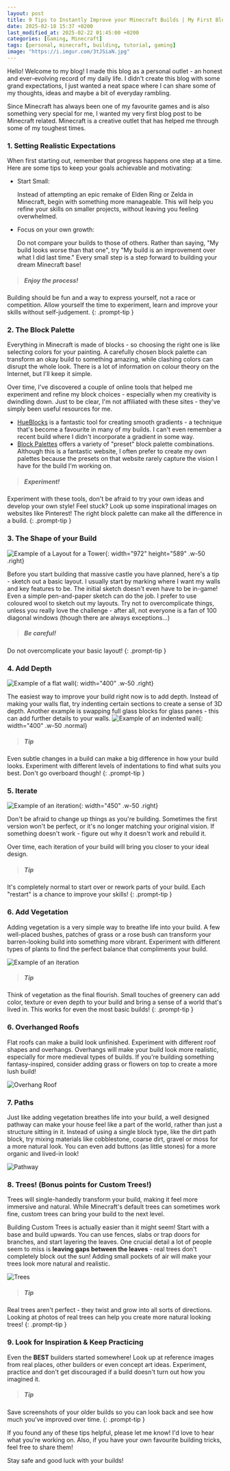 ```yaml
---
layout: post
title: 9 Tips to Instantly Improve your Minecraft Builds | My First Blog Post!
date: 2025-02-18 15:37 +0200
last_modified_at: 2025-02-22 01:45:00 +0200
categories: [Gaming, Minecraft]
tags: [personal, minecraft, building, tutorial, gaming]
image: "https://i.imgur.com/3tJSiaN.jpg"
---
```


Hello! Welcome to my blog! I made this blog as a personal outlet - an honest and ever-evolving record of my daily life.
I didn't create this blog with some grand expectations, I just wanted a neat space where I can share some of my thoughts,
ideas and maybe a bit of everyday rambling.

Since Minecraft has always been one of my favourite games and is also something very special for me, I wanted my very first
blog post to be Minecraft related. Minecraft is a creative outlet that has helped me through some of my toughest times.

### **1. Setting Realistic Expectations**
When first starting out, remember that progress happens one step at a time. Here are some tips to keep your goals achievable and motivating:
- Start Small:
  <p>
    Instead of attempting an epic remake of Elden Ring or Zelda in Minecraft, begin with something more manageable.
    This will help you refine your skills on smaller projects, without leaving you feeling overwhelmed.
  </p>
- Focus on your own growth:
  <p>
    Do not compare your builds to those of others. Rather than saying, "My build looks worse than that one",
    try "My build is an improvement over what I did last time." Every small step is a step forward to building your dream Minecraft base!
  </p>


> ##### Enjoy the process!
Building should be fun and a way to express yourself, not a race or competition.
Allow yourself the time to experiment, learn and improve your skills without self-judgement.
{: .prompt-tip }


### **2. The Block Palette**
Everything in Minecraft is made of blocks - so choosing the right one is like selecting
colors for your painting. A carefully chosen block palette can transform an okay build to
something amazing, while clashing colors can disrupt the whole look. There is a lot of information
on colour theory on the Internet, but I'll keep it simple.

Over time, I've discovered a couple of online tools that helped me experiment and refine
my block choices - especially when my creativity is dwindling down. Just to be clear, I'm not
affiliated with these sites - they've simply been useful resources for me.

- [HueBlocks](https://1280px.github.io/hueblocks/) is a fantastic tool for creating smooth gradients - a technique
that's become a favourite in many of my builds. I can't even remember a recent build where I didn't incorporate
a gradient in some way.
- [Block Palettes](https://www.blockpalettes.com/) offers a variety of "preset" block palette combinations. Although this is a fantastic website, I often prefer to
create my own palettes because the presets on that website rarely capture the vision I have for the build I'm working on.

> ##### Experiment!
Experiment with these tools, don't be afraid to try your own ideas and develop your own style! Feel stuck?
Look up some inspirational images on websites like Pinterest! The right block palette can make all the
difference in a build.
{: .prompt-tip }

### **3. The Shape of your Build**

![Example of a Layout for a Tower](https://i.imgur.com/Jfrsehr.png){: width="972" height="589" .w-50 .right}

Before you start building that massive castle you have planned, here's a tip - sketch out a basic layout.
I usually start by marking where I want my walls and key features to be. The initial sketch doesn't even have to be in-game!
Even a simple pen-and-paper sketch can do the job. I prefer to use coloured wool to sketch out my layouts.
Try not to overcomplicate things, unless you really love the challenge - after all, not everyone is a fan of
100 diagonal windows (though there are always exceptions...)

> ##### Be careful!
Do not overcomplicate your basic layout!
{: .prompt-tip }

### **4. Add Depth**
![Example of a flat wall](https://i.imgur.com/BYRI5JL.jpg){: width="400" .w-50 .right}

The easiest way to improve your build right now is to add depth. Instead of making your walls flat,
try indenting certain sections to create a sense of 3D depth. Another example is swapping full
glass blocks for glass panes - this can add further details to your walls.
![Example of an indented wall](https://i.imgur.com/JWfxXyB.jpg){: width="400" .w-50 .normal}

> ##### Tip
Even subtle changes in a build can make a big difference in how your build looks.
Experiment with different levels of indentations to find what suits you best. Don't go overboard though!
{: .prompt-tip }

### **5. Iterate**

![Example of an iteration](https://i.imgur.com/oAWJDSN.jpg){: width="450" .w-50 .right}

Don't be afraid to change up things as you're building. Sometimes the first version won't be perfect, or
it's no longer matching your original vision. If something doesn't work - figure out why it doesn't work and rebuild it.

Over time, each iteration of your build will bring you closer to your ideal design.

> ##### Tip
It's completely normal to start over or rework parts of your build. Each "restart" is a chance to improve your skills!
{: .prompt-tip }

### **6. Add Vegetation**

Adding vegetation is a very simple way to breathe life into your build. A few well-placed bushes, patches of grass
or a rose bush can transform your barren-looking build into something more vibrant. Experiment with different types
of plants to find the perfect balance that compliments your build.

![Example of an iteration](https://i.imgur.com/WjRTOdX.jpg)

> ##### Tip
Think of vegetation as the final flourish. Small touches of greenery can add color, texture or even depth to your build and bring a sense
of a world that's lived in. This works for even the most basic builds!
{: .prompt-tip }

### **6. Overhanged Roofs**
Flat roofs can make a build look unfinished. Experiment with different roof shapes and overhangs.
Overhangs will make your build look more realistic, especially for more medieval types of builds.
If you're building something fantasy-inspired, consider adding grass or flowers on top to create
a more lush build!

![Overhang Roof](https://i.imgur.com/AYMhLJ1.jpg)

### **7. Paths**
Just like adding vegetation breathes life into your build, a well designed pathway can make your
house feel like a part of the world, rather than just a structure sitting in it. Instead of using
a single block type, like the dirt path block, try mixing materials like cobblestone, coarse dirt,
gravel or moss for a more natural look. You can even add buttons (as little stones) for a more
organic and lived-in look!

![Pathway](https://i.imgur.com/06X6vCa.jpg)

### **8. Trees! (Bonus points for Custom Trees!)**
Trees will single-handedly transform your build, making it feel more immersive and natural. While
Minecraft's default trees can sometimes work fine, custom trees can bring your build to the next level.

Building Custom Trees is actually easier than it might seem! Start with a base and build upwards. You can use fences,
slabs or trap doors for branches, and start layering the leaves. One crucial detail a lot of people seem to
miss is **leaving gaps between the leaves** - real trees don't completely block out the sun! Adding small
pockets of air will make your trees look more natural and realistic.

![Trees](https://i.imgur.com/0R84Nsj.png)

> ##### Tip
Real trees aren't perfect - they twist and grow into all sorts of directions. Looking at photos of
real trees can help you create more natural looking trees!
{: .prompt-tip }

### **9. Look for Inspiration & Keep Practicing**
Even the **BEST** builders started somewhere! Look up at reference images from real
places, other builders or even concept art ideas. Experiment, practice and don't get
discouraged if a build doesn't turn out how you imagined it.

> ##### Tip
Save screenshots of your older builds so you can look back and see how much you've
improved over time.
{: .prompt-tip }

If you found any of these tips helpful, please let me know! I'd love to hear what you're working on.
Also, if you have your own favourite building tricks, feel free to share them!

Stay safe and good luck with your builds!